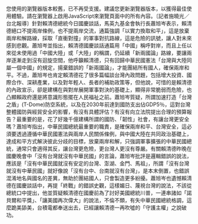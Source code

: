 您使用的瀏覽器版本較舊，已不再受支援。建議您更新瀏覽器版本，以獲得最佳使用體驗。請在瀏覽器上啟用JavaScript來瀏覽頁面中的所有內容。〔記者施曉光／台北報導〕針對賴清德總統今日國慶談話，馬英九基金會執行長蕭旭岑表示，賴清德絕口不提兩岸條例，也不提兩岸交流，通篇強調「以實力換取和平」，這是放棄兩岸和解路線，採取「直衝對撞」的軍事對抗路線，這是危險的訊號，讓人對未來感到悲觀。蕭旭岑並指出，賴清德國慶談話通篇用「中國」稱呼對岸，而且上任以來從未使用過「中國大陸」或「大陸」的稱謂，仍延續「新兩國論」路線，要讓兩岸逐漸走到沒有迴旋空間，他呼籲賴清德，只有回歸中華民國憲法「台灣與大陸同屬一個中國」的規定，揚棄錯誤的「新兩國論」，才能團結所有國人，確保兩岸和平。不過，蕭旭岑也肯定賴清德花了很多篇幅談台灣內政問題，包括增大投資、國際合作、深耕產業，以及對年輕人、長者的補助政策等，但他說，可惜的是賴清德的內政宣示，卻是建構在與對岸展開軍事對決的基礎上，顯得非常脆弱而危險，也凸顯賴政府還是將意識形態擺在人民福祉之前。蕭旭岑質疑，所謂加速打造「台灣之盾」(T-Dome)防空系統，以及在2030年前達到國防支出佔GDP5％，這對台灣整體國防與經貿安全的影響，有沒有具體評估？有沒有向立法院提出合理的預算報告？最重要的是，花了好幾千億建構所謂的國防、「韌性」社會，有讓台灣更安全嗎？蕭旭岑指出，中華民國總統最重要的職責，是確保兩岸和平、台灣安全，這必須要透過遵循中華民國憲法與兩岸人民關係條例，與中國大陸在共同政治基礎上，達成和平方式解決彼此分歧的目標，放棄兩岸和解，只強調軍事擴張的中華民國總統，通常只會適得其反，讓台灣更危險，更台灣人更沒有尊嚴。有關賴清德昨晚在國慶晚會中「沒有台灣就沒有中華民國」的言論，蕭旭岑批評是邏輯錯誤的說法，應該是「沒有中華民國就沒有安定的台灣、澎湖、金門、馬祖」，所謂「沒有台灣就沒有中華民國」就好像說「沒有台中、台南就沒有台灣」，是本末倒置，也錯誤混淆地名與國名的差異，無助於團結國人，只會製造更多紛擾。蕭旭岑也遺憾賴清德在國慶談話中，再提「終戰」的錯誤史觀，這樣媚日、蔑視台灣的說法，不該從總統口中提出，他並質疑賴清德在國慶前為了討好美國總統川普，一連串諸如「諾貝爾和平獎」、「讓美國再次偉大」的說法，不倫不類，有失中華民國總統格調，這麼跪美舔美，台積電都奉送出去，已經讓賴清德一再吹噓的「守護主權」之說破功。